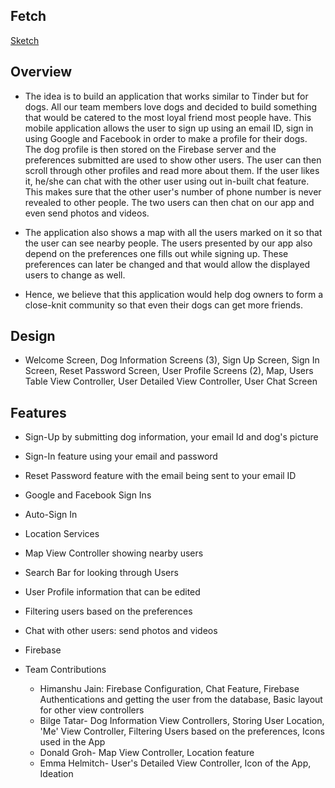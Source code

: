 ## Fetch

[Sketch](https://drive.google.com/file/d/1jfHRJpVwT6Gruy72wft9Gl0Cb_Lu_FY-/view?usp=sharing)

## Overview

- The idea is to build an application that works similar to Tinder but for dogs. All our team members love dogs and decided to build something that would be catered to the most loyal friend most people have. This mobile application allows the user to sign up using an email ID, sign in using Google and Facebook in order to make a profile for their dogs. The dog profile is then stored on the Firebase server and the preferences submitted are used to show other users. The user can then scroll through other profiles and read more about them. If the user likes it, he/she can chat with the other user using out in-built chat feature. This makes sure that the other user's number of phone number is never revealed to other people. The two users can then chat on our app and even send photos and videos.

- The application also shows a map with all the users marked on it so that the user can see nearby people. The users presented by our app also depend on the preferences one fills out while signing up. These preferences can later be changed and that would allow the displayed users to change as well.

- Hence, we believe that this application would help dog owners to form a close-knit community so that even their dogs can get more friends.

## Design

- Welcome Screen, Dog Information Screens (3), Sign Up Screen, Sign In Screen, Reset Password Screen, User Profile Screens (2),
  Map, Users Table View Controller, User Detailed View Controller, User Chat Screen

## Features

- Sign-Up by submitting dog information, your email Id and dog's picture
- Sign-In feature using your email and password
- Reset Password feature with the email being sent to your email ID
- Google and Facebook Sign Ins
- Auto-Sign In
- Location Services
- Map View Controller showing nearby users
- Search Bar for looking through Users
- User Profile information that can be edited
- Filtering users based on the preferences
- Chat with other users: send photos and videos
- Firebase

- Team Contributions
  - Himanshu Jain: Firebase Configuration, Chat Feature, Firebase Authentications and getting the user from the database, Basic layout for other view controllers
  - Bilge Tatar- Dog Information View Controllers, Storing User Location, 'Me' View Controller, Filtering Users based on the preferences, Icons used in the App
  - Donald Groh- Map View Controller, Location feature
  - Emma Helmitch- User's Detailed View Controller, Icon of the App, Ideation
